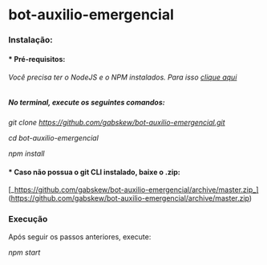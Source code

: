 # bot-auxilio-emergencial

### Instalação:  

#### * Pré-requisitos:  

###### Você precisa ter o NodeJS e o NPM instalados. Para isso [clique aqui](https://nodejs.org/pt-br/)

##### No terminal, execute os seguintes comandos:

_git clone https://github.com/gabskew/bot-auxilio-emergencial.git_  

_cd bot-auxilio-emergencial_  

_npm install_

#### * Caso não possua o git CLI instalado, baixe o .zip:

[_https://github.com/gabskew/bot-auxilio-emergencial/archive/master.zip_]
(https://github.com/gabskew/bot-auxilio-emergencial/archive/master.zip)  

### Execução
Após seguir os passos anteriores, execute:  

_npm start_